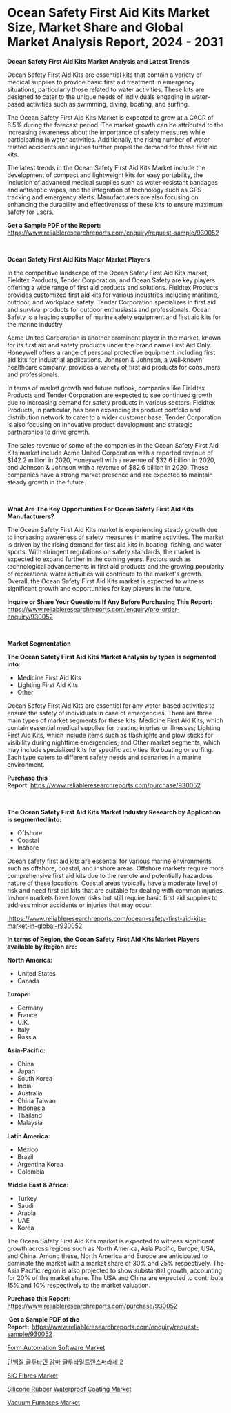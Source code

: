 <p><h1>Ocean Safety First Aid Kits Market Size, Market Share and Global Market Analysis Report, 2024 - 2031</h1></p><p><strong>Ocean Safety First Aid Kits Market Analysis and Latest Trends</strong></p>
<p><p>Ocean Safety First Aid Kits are essential kits that contain a variety of medical supplies to provide basic first aid treatment in emergency situations, particularly those related to water activities. These kits are designed to cater to the unique needs of individuals engaging in water-based activities such as swimming, diving, boating, and surfing.</p><p>The Ocean Safety First Aid Kits Market is expected to grow at a CAGR of 8.5% during the forecast period. The market growth can be attributed to the increasing awareness about the importance of safety measures while participating in water activities. Additionally, the rising number of water-related accidents and injuries further propel the demand for these first aid kits.</p><p>The latest trends in the Ocean Safety First Aid Kits Market include the development of compact and lightweight kits for easy portability, the inclusion of advanced medical supplies such as water-resistant bandages and antiseptic wipes, and the integration of technology such as GPS tracking and emergency alerts. Manufacturers are also focusing on enhancing the durability and effectiveness of these kits to ensure maximum safety for users.</p></p>
<p><strong>Get a Sample PDF of the Report:&nbsp;</strong> <a href="https://www.reliableresearchreports.com/enquiry/request-sample/930052">https://www.reliableresearchreports.com/enquiry/request-sample/930052</a></p>
<p>&nbsp;</p>
<p><strong>Ocean Safety First Aid Kits Major Market Players</strong></p>
<p><p>In the competitive landscape of the Ocean Safety First Aid Kits market, Fieldtex Products, Tender Corporation, and Ocean Safety are key players offering a wide range of first aid products and solutions. Fieldtex Products provides customized first aid kits for various industries including maritime, outdoor, and workplace safety. Tender Corporation specializes in first aid and survival products for outdoor enthusiasts and professionals. Ocean Safety is a leading supplier of marine safety equipment and first aid kits for the marine industry.</p><p>Acme United Corporation is another prominent player in the market, known for its first aid and safety products under the brand name First Aid Only. Honeywell offers a range of personal protective equipment including first aid kits for industrial applications. Johnson & Johnson, a well-known healthcare company, provides a variety of first aid products for consumers and professionals.</p><p>In terms of market growth and future outlook, companies like Fieldtex Products and Tender Corporation are expected to see continued growth due to increasing demand for safety products in various sectors. Fieldtex Products, in particular, has been expanding its product portfolio and distribution network to cater to a wider customer base. Tender Corporation is also focusing on innovative product development and strategic partnerships to drive growth.</p><p>The sales revenue of some of the companies in the Ocean Safety First Aid Kits market include Acme United Corporation with a reported revenue of $142.2 million in 2020, Honeywell with a revenue of $32.6 billion in 2020, and Johnson & Johnson with a revenue of $82.6 billion in 2020. These companies have a strong market presence and are expected to maintain steady growth in the future.</p></p>
<p>&nbsp;</p>
<p><strong>What Are The Key Opportunities For Ocean Safety First Aid Kits Manufacturers?</strong></p>
<p><p>The Ocean Safety First Aid Kits market is experiencing steady growth due to increasing awareness of safety measures in marine activities. The market is driven by the rising demand for first aid kits in boating, fishing, and water sports. With stringent regulations on safety standards, the market is expected to expand further in the coming years. Factors such as technological advancements in first aid products and the growing popularity of recreational water activities will contribute to the market's growth. Overall, the Ocean Safety First Aid Kits market is expected to witness significant growth and opportunities for key players in the future.</p></p>
<p><strong>Inquire or Share Your Questions If Any Before Purchasing This Report:</strong> <a href="https://www.reliableresearchreports.com/enquiry/pre-order-enquiry/930052">https://www.reliableresearchreports.com/enquiry/pre-order-enquiry/930052</a></p>
<p>&nbsp;</p>
<p><strong>Market Segmentation</strong></p>
<p><strong>The Ocean Safety First Aid Kits Market Analysis by types is segmented into:</strong></p>
<p><ul><li>Medicine First Aid Kits</li><li>Lighting First Aid Kits</li><li>Other</li></ul></p>
<p><p>Ocean Safety First Aid Kits are essential for any water-based activities to ensure the safety of individuals in case of emergencies. There are three main types of market segments for these kits: Medicine First Aid Kits, which contain essential medical supplies for treating injuries or illnesses; Lighting First Aid Kits, which include items such as flashlights and glow sticks for visibility during nighttime emergencies; and Other market segments, which may include specialized kits for specific activities like boating or surfing. Each type caters to different safety needs and scenarios in a marine environment.</p></p>
<p><strong>Purchase this Report:&nbsp;</strong><a href="https://www.reliableresearchreports.com/purchase/930052">https://www.reliableresearchreports.com/purchase/930052</a></p>
<p>&nbsp;</p>
<p><strong>The Ocean Safety First Aid Kits Market Industry Research by Application is segmented into:</strong></p>
<p><ul><li>Offshore</li><li>Coastal</li><li>Inshore</li></ul></p>
<p><p>Ocean safety first aid kits are essential for various marine environments such as offshore, coastal, and inshore areas. Offshore markets require more comprehensive first aid kits due to the remote and potentially hazardous nature of these locations. Coastal areas typically have a moderate level of risk and need first aid kits that are suitable for dealing with common injuries. Inshore markets have lower risks but still require basic first aid supplies to address minor accidents or injuries that may occur.</p></p>
<p><a href="https://www.reliableresearchreports.com/ocean-safety-first-aid-kits-market-in-global-r930052">&nbsp;https://www.reliableresearchreports.com/ocean-safety-first-aid-kits-market-in-global-r930052</a></p>
<p><strong>In terms of Region, the Ocean Safety First Aid Kits Market Players available by Region are:</strong></p>
<p>
    <p> <strong> North America: </strong>
        <ul>
            <li>United States</li>
            <li>Canada</li>
        </ul>
        </p> 
    <p> <strong> Europe: </strong>
        <ul>
            <li>Germany</li>
            <li>France</li>
            <li>U.K.</li>
            <li>Italy</li>
            <li>Russia</li>
        </ul>
        </p> 
    <p> <strong> Asia-Pacific: </strong>
        <ul>
            <li>China</li>
            <li>Japan</li>
            <li>South Korea</li>
            <li>India</li>
            <li>Australia</li>
            <li>China Taiwan</li>
            <li>Indonesia</li>
            <li>Thailand</li>
            <li>Malaysia</li>
        </ul>
        </p> 
    <p> <strong> Latin America: </strong>
        <ul>
            <li>Mexico</li>
            <li>Brazil</li>
            <li>Argentina Korea</li>
            <li>Colombia</li>
        </ul>
        </p> 
    <p> <strong> Middle East & Africa: </strong>
        <ul>
            <li>Turkey</li>
            <li>Saudi</li>
            <li>Arabia</li>
            <li>UAE</li>
            <li>Korea</li>
        </ul>
    </p>
    </p>
<p><p>The Ocean Safety First Aid Kits market is expected to witness significant growth across regions such as North America, Asia Pacific, Europe, USA, and China. Among these, North America and Europe are anticipated to dominate the market with a market share of 30% and 25% respectively. The Asia Pacific region is also projected to show substantial growth, accounting for 20% of the market share. The USA and China are expected to contribute 15% and 10% respectively to the market valuation.</p></p>
<p><strong>Purchase this Report: </strong><a href="https://www.reliableresearchreports.com/purchase/930052">https://www.reliableresearchreports.com/purchase/930052</a></p>
<p>&nbsp;<strong>Get a Sample PDF of the Report:&nbsp;&nbsp;</strong><a href="https://www.reliableresearchreports.com/enquiry/request-sample/930052">https://www.reliableresearchreports.com/enquiry/request-sample/930052</a></p>
<p><strong></strong></p>
<p><p><a href="https://medium.com/@sdonald04328/emerging-form-automation-software-market-opportunities-market-analysis-for-investors-and-c42170154186">Form Automation Software Market</a></p><p><a href="https://medium.com/@christorpherpfannerstill5436/%EB%8B%A8%EB%B0%B1%EC%A7%88-%EA%B8%80%EB%A3%A8%ED%83%80%EB%AF%BC-%EA%B0%90%EB%A7%88%EA%B8%80%EB%A3%A8%ED%83%80%EB%B0%80%EC%A0%84%EC%9D%B4%ED%9A%A8%EC%86%8C-2-%EC%8B%9C%EC%9E%A5-%EA%B7%9C%EB%AA%A8-%EC%A0%90%EC%9C%A0%EC%9C%A8-%EB%B0%8F-%ED%8A%B8%EB%A0%8C%EB%93%9C-%EB%B6%84%EC%84%9D-%EB%B3%B4%EA%B3%A0%EC%84%9C-%EC%A0%9C%ED%92%88%EB%B3%84-cat-5571-erw-1041e-zed-1227-%EA%B8%B0%ED%83%80-%EB%B0%8F-%EC%84%B8%EA%B7%B8%EB%A8%BC%ED%8A%B8-%EC%98%88%EC%B8%A1-ad65c6f03cbe">단백질 글루타민 감마 글루타밀트랜스퍼라제 2</a></p><p><a href="https://github.com/sofayahoo2023/Market-Research-Report-List-6/blob/main/sic-fibres-market.md">SiC Fibres Market</a></p><p><a href="https://github.com/joannesouthgate/Market-Research-Report-List-4/blob/main/silicone-rubber-waterproof-coating-market.md">Silicone Rubber Waterproof Coating Market</a></p><p><a href="https://issuu.com/reportprime-2/docs/vacuum-furnaces-market-size-2030.pp_af846f0b44400e">Vacuum Furnaces Market</a></p></p>